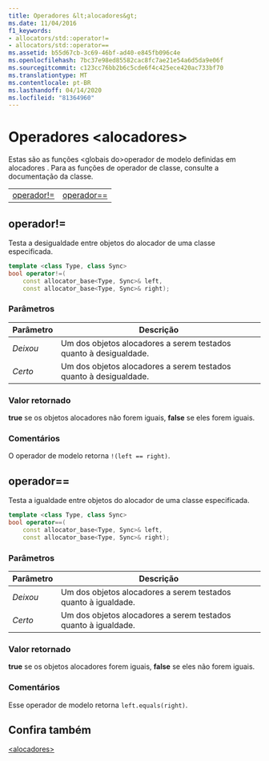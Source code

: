 ```yaml
---
title: Operadores &lt;alocadores&gt;
ms.date: 11/04/2016
f1_keywords:
- allocators/std::operator!=
- allocators/std::operator==
ms.assetid: b55d67cb-3c69-46bf-ad40-e845fb096c4e
ms.openlocfilehash: 7bc37e98ed85582cac8fc7ae21e54a6d5da9e06f
ms.sourcegitcommit: c123cc76bb2b6c5cde6f4c425ece420ac733bf70
ms.translationtype: MT
ms.contentlocale: pt-BR
ms.lasthandoff: 04/14/2020
ms.locfileid: "81364960"
---
```

# <a name="ltallocatorsgt-operators"></a>Operadores &lt;alocadores&gt;

Estas são as funções &lt;globais do&gt;operador de modelo definidas em alocadores . Para as funções de operador de classe, consulte a documentação da classe.

|||
|-|-|
|[operador!=](#op_neq)|[operador==](#op_eq_eq)|

## <a name="operator"></a><a name="op_neq"></a>operador!=

Testa a desigualdade entre objetos do alocador de uma classe especificada.

```cpp
template <class Type, class Sync>
bool operator!=(
    const allocator_base<Type, Sync>& left,
    const allocator_base<Type, Sync>& right);
```

### <a name="parameters"></a>Parâmetros

|Parâmetro|Descrição|
|---------------|-----------------|
|*Deixou*|Um dos objetos alocadores a serem testados quanto à desigualdade.|
|*Certo*|Um dos objetos alocadores a serem testados quanto à desigualdade.|

### <a name="return-value"></a>Valor retornado

**true** se os objetos alocadores não forem iguais, **false** se eles forem iguais.

### <a name="remarks"></a>Comentários

O operador de modelo retorna `!(left == right)`.

## <a name="operator"></a><a name="op_eq_eq"></a>operador==

Testa a igualdade entre objetos do alocador de uma classe especificada.

```cpp
template <class Type, class Sync>
bool operator==(
    const allocator_base<Type, Sync>& left,
    const allocator_base<Type, Sync>& right);
```

### <a name="parameters"></a>Parâmetros

|Parâmetro|Descrição|
|---------------|-----------------|
|*Deixou*|Um dos objetos alocadores a serem testados quanto à igualdade.|
|*Certo*|Um dos objetos alocadores a serem testados quanto à igualdade.|

### <a name="return-value"></a>Valor retornado

**true** se os objetos alocadores forem iguais, **false** se eles não forem iguais.

### <a name="remarks"></a>Comentários

Esse operador de modelo retorna `left.equals(right)`.

## <a name="see-also"></a>Confira também

[\<alocadores>](../standard-library/allocators-header.md)
